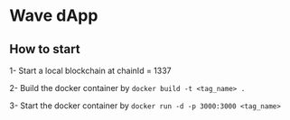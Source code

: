 # Wave dApp

## How to start

1- Start a local blockchain at chainId = 1337

2- Build the docker container by `docker build -t <tag_name> .`

3- Start the docker container by `docker run -d -p 3000:3000 <tag_name>`
